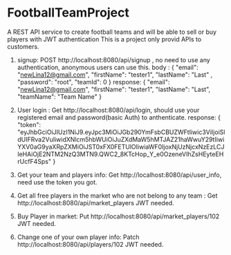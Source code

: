 # FootballTeamProject
A REST API  service to create football teams and will be able to sell or buy players with JWT authentication
This is a project only provid APIs to customers. 
1. signup:  POST http://localhost:8080/api/signup , no need to use any authentication, anonymous users can use this.
            body :
            {
              "email": "newLina12@gmail.com",
              "firstName": "tester1",
              "lastName": "Last" ,
              "password": "root",
              "teamId": 0
             }
             response: 
             {
                "email": "newLina12@gmail.com",
                "firstName": "tester1",
                "lastName": "Last",
                "teamName": "Team Name"
             }
             
 2. User login : Get http://localhost:8080/api/login, should use your registered email and password(basic Auth) to anthenticate.
                 response:
                 {
                    "token": "eyJhbGciOiJIUzI1NiJ9.eyJpc3MiOiJGb290YmFsbCBUZWFtIiwic3ViIjoiSldUIFRva2VuIiwidXNlcm5hbWUiOiJuZXdMaW5hMTJAZ21haWwuY29tIiwiYXV0aG9yaXRpZXMiOiJST0xFX0FETUlOIiwiaWF0IjoxNjUzNjcxNzEzLCJleHAiOjE2NTM2NzQ3MTN9.QWC2_8KTcHop_Y_e0OzeneVIhZsHEyteEHrUcfF4Sps"
                 }
3. Get your team and players info: Get http://localhost:8080/api/user_info, need use the token you got.
4. Get all free players in the market who are not belong to any team : Get http://localhost:8080/api/market_players JWT needed.
5. Buy Player in market: Put http://localhost:8080/api/market_players/102 JWT needed.
6. Change one of your own player info: Patch http://localhost:8080/api/players/102 JWT needed.
